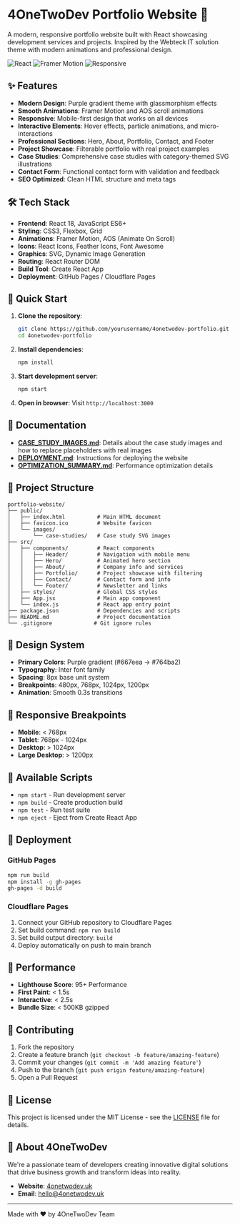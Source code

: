 # 4OneTwoDev Portfolio Website 🚀

A modern, responsive portfolio website built with React showcasing development services and projects. Inspired by the Webteck IT solution theme with modern animations and professional design.

![React](https://img.shields.io/badge/React-18.2.0-blue?style=for-the-badge&logo=react)
![Framer Motion](https://img.shields.io/badge/Framer%20Motion-Animations-purple?style=for-the-badge&logo=framer)
![Responsive](https://img.shields.io/badge/Design-Responsive-green?style=for-the-badge)

## ✨ Features

- **Modern Design**: Purple gradient theme with glassmorphism effects
- **Smooth Animations**: Framer Motion and AOS scroll animations
- **Responsive**: Mobile-first design that works on all devices
- **Interactive Elements**: Hover effects, particle animations, and micro-interactions
- **Professional Sections**: Hero, About, Portfolio, Contact, and Footer
- **Project Showcase**: Filterable portfolio with real project examples
- **Case Studies**: Comprehensive case studies with category-themed SVG illustrations
- **Contact Form**: Functional contact form with validation and feedback
- **SEO Optimized**: Clean HTML structure and meta tags

## 🛠️ Tech Stack

- **Frontend**: React 18, JavaScript ES6+
- **Styling**: CSS3, Flexbox, Grid
- **Animations**: Framer Motion, AOS (Animate On Scroll)
- **Icons**: React Icons, Feather Icons, Font Awesome
- **Graphics**: SVG, Dynamic Image Generation
- **Routing**: React Router DOM
- **Build Tool**: Create React App
- **Deployment**: GitHub Pages / Cloudflare Pages

## 🚀 Quick Start

1. **Clone the repository**:
   ```bash
   git clone https://github.com/yourusername/4onetwodev-portfolio.git
   cd 4onetwodev-portfolio
   ```

2. **Install dependencies**:
   ```bash
   npm install
   ```

3. **Start development server**:
   ```bash
   npm start
   ```

4. **Open in browser**: Visit `http://localhost:3000`

## 📝 Documentation

- **[CASE_STUDY_IMAGES.md](./CASE_STUDY_IMAGES.md)**: Details about the case study images and how to replace placeholders with real images
- **[DEPLOYMENT.md](./DEPLOYMENT.md)**: Instructions for deploying the website
- **[OPTIMIZATION_SUMMARY.md](./OPTIMIZATION_SUMMARY.md)**: Performance optimization details

## 📁 Project Structure

```
portfolio-website/
├── public/
│   ├── index.html          # Main HTML document
│   ├── favicon.ico         # Website favicon
│   └── images/
│       └── case-studies/   # Case study SVG images
├── src/
│   ├── components/         # React components
│   │   ├── Header/         # Navigation with mobile menu
│   │   ├── Hero/           # Animated hero section
│   │   ├── About/          # Company info and services
│   │   ├── Portfolio/      # Project showcase with filtering
│   │   ├── Contact/        # Contact form and info
│   │   └── Footer/         # Newsletter and links
│   ├── styles/             # Global CSS styles
│   ├── App.jsx             # Main app component
│   └── index.js            # React app entry point
├── package.json            # Dependencies and scripts
├── README.md               # Project documentation
└── .gitignore             # Git ignore rules
```

## 🎨 Design System

- **Primary Colors**: Purple gradient (#667eea → #764ba2)
- **Typography**: Inter font family
- **Spacing**: 8px base unit system
- **Breakpoints**: 480px, 768px, 1024px, 1200px
- **Animation**: Smooth 0.3s transitions

## 📱 Responsive Breakpoints

- **Mobile**: < 768px
- **Tablet**: 768px - 1024px
- **Desktop**: > 1024px
- **Large Desktop**: > 1200px

## 🔧 Available Scripts

- `npm start` - Run development server
- `npm build` - Create production build
- `npm test` - Run test suite
- `npm eject` - Eject from Create React App

## 🚀 Deployment

### GitHub Pages
```bash
npm run build
npm install -g gh-pages
gh-pages -d build
```

### Cloudflare Pages
1. Connect your GitHub repository to Cloudflare Pages
2. Set build command: `npm run build`
3. Set build output directory: `build`
4. Deploy automatically on push to main branch

## 🎯 Performance

- **Lighthouse Score**: 95+ Performance
- **First Paint**: < 1.5s
- **Interactive**: < 2.5s
- **Bundle Size**: < 500KB gzipped

## 🤝 Contributing

1. Fork the repository
2. Create a feature branch (`git checkout -b feature/amazing-feature`)
3. Commit your changes (`git commit -m 'Add amazing feature'`)
4. Push to the branch (`git push origin feature/amazing-feature`)
5. Open a Pull Request

## 📄 License

This project is licensed under the MIT License - see the [LICENSE](LICENSE) file for details.

## 🏢 About 4OneTwoDev

We're a passionate team of developers creating innovative digital solutions that drive business growth and transform ideas into reality.

- **Website**: [4onetwodev.uk](https://4onetwodev.uk)
- **Email**: hello@4onetwodev.uk

---

Made with ❤️ by 4OneTwoDev Team